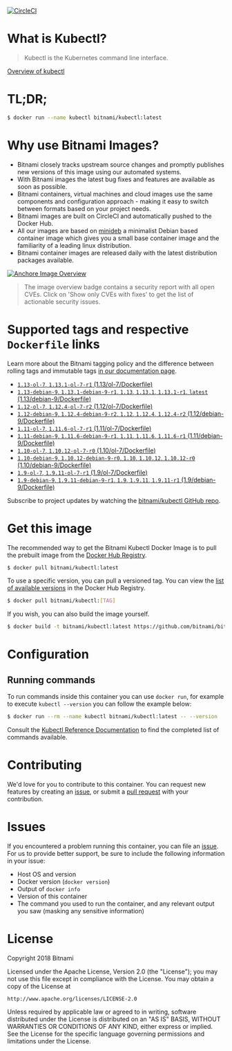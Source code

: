 [![CircleCI](https://circleci.com/gh/bitnami/bitnami-docker-kubectl/tree/master.svg?style=shield)](https://circleci.com/gh/bitnami/bitnami-docker-kubectl/tree/master)

# What is Kubectl?

> Kubectl is the Kubernetes command line interface.

[Overview of kubectl](https://kubernetes.io/docs/reference/kubectl/overview/)

# TL;DR;

```bash
$ docker run --name kubectl bitnami/kubectl:latest
```

# Why use Bitnami Images?

* Bitnami closely tracks upstream source changes and promptly publishes new versions of this image using our automated systems.
* With Bitnami images the latest bug fixes and features are available as soon as possible.
* Bitnami containers, virtual machines and cloud images use the same components and configuration approach - making it easy to switch between formats based on your project needs.
* Bitnami images are built on CircleCI and automatically pushed to the Docker Hub.
* All our images are based on [minideb](https://github.com/bitnami/minideb) a minimalist Debian based container image which gives you a small base container image and the familiarity of a leading linux distribution.
* Bitnami container images are released daily with the latest distribution packages available.

[![Anchore Image Overview](https://anchore.io/service/badges/image/d78d91421e4ccd244f2d91414ea8261cca8468562ae55ab5d184a3739a3cebc5)](https://anchore.io/image/dockerhub/bitnami%2Fkubectl%3Alatest#security)

> The image overview badge contains a security report with all open CVEs. Click on 'Show only CVEs with fixes' to get the list of actionable security issues.

# Supported tags and respective `Dockerfile` links

Learn more about the Bitnami tagging policy and the difference between rolling tags and immutable tags [in our documentation page](https://docs.bitnami.com/containers/how-to/understand-rolling-tags-containers/).


* [`1.13-ol-7`, `1.13.1-ol-7-r1` (1.13/ol-7/Dockerfile)](https://github.com/bitnami/bitnami-docker-kubectl/blob/1.13.1-ol-7-r1/1.13/ol-7/Dockerfile)
* [`1.13-debian-9`, `1.13.1-debian-9-r1`, `1.13`, `1.13.1`, `1.13.1-r1`, `latest` (1.13/debian-9/Dockerfile)](https://github.com/bitnami/bitnami-docker-kubectl/blob/1.13.1-debian-9-r1/1.13/debian-9/Dockerfile)
* [`1.12-ol-7`, `1.12.4-ol-7-r2` (1.12/ol-7/Dockerfile)](https://github.com/bitnami/bitnami-docker-kubectl/blob/1.12.4-ol-7-r2/1.12/ol-7/Dockerfile)
* [`1.12-debian-9`, `1.12.4-debian-9-r2`, `1.12`, `1.12.4`, `1.12.4-r2` (1.12/debian-9/Dockerfile)](https://github.com/bitnami/bitnami-docker-kubectl/blob/1.12.4-debian-9-r2/1.12/debian-9/Dockerfile)
* [`1.11-ol-7`, `1.11.6-ol-7-r1` (1.11/ol-7/Dockerfile)](https://github.com/bitnami/bitnami-docker-kubectl/blob/1.11.6-ol-7-r1/1.11/ol-7/Dockerfile)
* [`1.11-debian-9`, `1.11.6-debian-9-r1`, `1.11`, `1.11.6`, `1.11.6-r1` (1.11/debian-9/Dockerfile)](https://github.com/bitnami/bitnami-docker-kubectl/blob/1.11.6-debian-9-r1/1.11/debian-9/Dockerfile)
* [`1.10-ol-7`, `1.10.12-ol-7-r0` (1.10/ol-7/Dockerfile)](https://github.com/bitnami/bitnami-docker-kubectl/blob/1.10.12-ol-7-r0/1.10/ol-7/Dockerfile)
* [`1.10-debian-9`, `1.10.12-debian-9-r0`, `1.10`, `1.10.12`, `1.10.12-r0` (1.10/debian-9/Dockerfile)](https://github.com/bitnami/bitnami-docker-kubectl/blob/1.10.12-debian-9-r0/1.10/debian-9/Dockerfile)
* [`1.9-ol-7`, `1.9.11-ol-7-r1` (1.9/ol-7/Dockerfile)](https://github.com/bitnami/bitnami-docker-kubectl/blob/1.9.11-ol-7-r1/1.9/ol-7/Dockerfile)
* [`1.9-debian-9`, `1.9.11-debian-9-r1`, `1.9`, `1.9.11`, `1.9.11-r1` (1.9/debian-9/Dockerfile)](https://github.com/bitnami/bitnami-docker-kubectl/blob/1.9.11-debian-9-r1/1.9/debian-9/Dockerfile)

Subscribe to project updates by watching the [bitnami/kubectl GitHub repo](https://github.com/bitnami/bitnami-docker-kubectl).

# Get this image

The recommended way to get the Bitnami Kubectl Docker Image is to pull the prebuilt image from the [Docker Hub Registry](https://hub.docker.com/r/bitnami/kubectl).

```bash
$ docker pull bitnami/kubectl:latest
```

To use a specific version, you can pull a versioned tag. You can view the [list of available versions](https://hub.docker.com/r/bitnami/kubectl/tags/) in the Docker Hub Registry.

```bash
$ docker pull bitnami/kubectl:[TAG]
```

If you wish, you can also build the image yourself.

```bash
$ docker build -t bitnami/kubectl:latest https://github.com/bitnami/bitnami-docker-kubectl.git
```

# Configuration

## Running commands

To run commands inside this container you can use `docker run`, for example to execute `kubectl --version` you can follow the example below:

```bash
$ docker run --rm --name kubectl bitnami/kubectl:latest -- --version
```

Consult the [Kubectl Reference Documentation](https://kubernetes.io/docs/reference/generated/kubectl/kubectl-commands) to find the completed list of commands available.

# Contributing

We'd love for you to contribute to this container. You can request new features by creating an [issue](https://github.com/bitnami/bitnami-docker-kubectl/issues), or submit a [pull request](https://github.com/bitnami/bitnami-docker-kubectl/pulls) with your contribution.

# Issues

If you encountered a problem running this container, you can file an [issue](https://github.com/bitnami/bitnami-docker-kubectl/issues). For us to provide better support, be sure to include the following information in your issue:

- Host OS and version
- Docker version (`docker version`)
- Output of `docker info`
- Version of this container
- The command you used to run the container, and any relevant output you saw (masking any sensitive information)

# License

Copyright 2018 Bitnami

Licensed under the Apache License, Version 2.0 (the "License");
you may not use this file except in compliance with the License.
You may obtain a copy of the License at

    http://www.apache.org/licenses/LICENSE-2.0

Unless required by applicable law or agreed to in writing, software
distributed under the License is distributed on an "AS IS" BASIS,
WITHOUT WARRANTIES OR CONDITIONS OF ANY KIND, either express or implied.
See the License for the specific language governing permissions and
limitations under the License.

